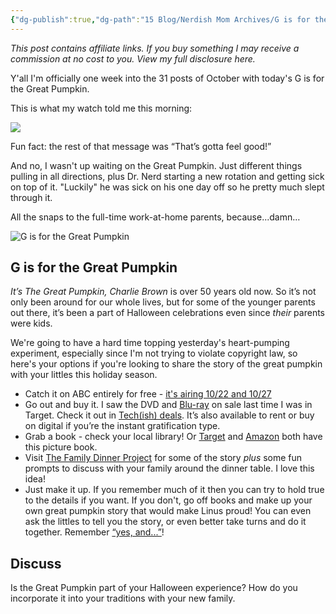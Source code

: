 ```yaml
---
{"dg-publish":true,"dg-path":"15 Blog/Nerdish Mom Archives/G is for the Great Pumpkin.md","permalink":"/15-blog/nerdish-mom-archives/g-is-for-the-great-pumpkin/","title":"G is for the Great Pumpkin","tags":["books","halloween","movies"],"noteIcon":"","created":"","updated":"2023-07-04T22:00:28.000-04:00"}
---
```



_This post contains affiliate links. If you buy something I may receive a commission at no cost to you. View my full disclosure here._

Y'all I'm officially one week into the 31 posts of October with today's G is for the Great Pumpkin. 

This is what my watch told me this morning:

![](https://lh3.googleusercontent.com/S0iNuGEhaMCThK0l1Mmq0xfu10x29bbELaYiMZAvGRCA79j7Lc0NT7q6jhqAw448h173ASPMko9WwFZWh6iiiCf0XYq6Eff6O1MyIKIarcF9iEvrBw1zgjPXrTGYMggVzie90jrw)

Fun fact: the rest of that message was “That’s gotta feel good!”

And no, I wasn't up waiting on the Great Pumpkin. Just different things pulling in all directions, plus Dr. Nerd starting a new rotation and getting sick on top of it. "Luckily" he was sick on his one day off so he pretty much slept through it. 

All the snaps to the full-time work-at-home parents, because...damn…

![G is for the Great Pumpkin](https://lh3.googleusercontent.com/f6tti-4medPog5wur2jsW6KZmmviFjTpFjXUL8qZbZHw6g-bRmPv6XqW0rV6uWGtlfvthEh2V9SS-t0SEooN-STolPfw2wK_HidzH8m3c2pUc7lr7a6wWiye0nX76SF4NrNac0Tu)

## G is for the Great Pumpkin

_It’s The Great Pumpkin, Charlie Brown_ is over 50 years old now. So it’s not only been around for our whole lives, but for some of the younger parents out there, it’s been a part of Halloween celebrations even since _their_ parents were kids.

We're going to have a hard time topping yesterday's heart-pumping experiment, especially since I'm not trying to violate copyright law, so here's your options if you're looking to share the story of the great pumpkin with your littles this holiday season. 

- Catch it on ABC entirely for free - [it's airing 10/22 and 10/27](https://www.townandcountrymag.com/leisure/arts-and-culture/a12825905/great-pumpkin-charlie-brown-air-date/) 
- Go out and buy it. I saw the DVD and [Blu-ray](https://www.target.com/p/it-s-the-great-pumpkin-charlie-brown-deluxe-edition-2-discs-blu-ray/-/A-12723135) on sale last time I was in Target. Check it out in [Tech(ish) deals](https://chaoticorganized.com/techish-deals/). It’s also available to rent or buy on digital if you’re the instant gratification type.
- Grab a book - check your local library! Or [Target](https://www.target.com/p/it-s-the-great-pumpkin-charlie-brown-peanuts-paperback-by-charles-m-schulz/-/A-17245118) and [Amazon](https://amzn.to/357jIAC) both have this picture book.
- Visit [The Family Dinner Project](https://thefamilydinnerproject.org/blog/conversation-of-the-week/the-great-pumpkin/) for some of the story _plus_ some fun prompts to discuss with your family around the dinner table. I love this idea!
- Just make it up. If you remember much of it then you can try to hold true to the details if you want. If you don't, go off books and make up your own great pumpkin story that would make Linus proud! You can even ask the littles to tell you the story, or even better take turns and do it together. Remember [“yes, and...”](https://en.wikipedia.org/wiki/Yes,_and...)!

## Discuss

Is the Great Pumpkin part of your Halloween experience? How do you incorporate it into your traditions with your new family.
